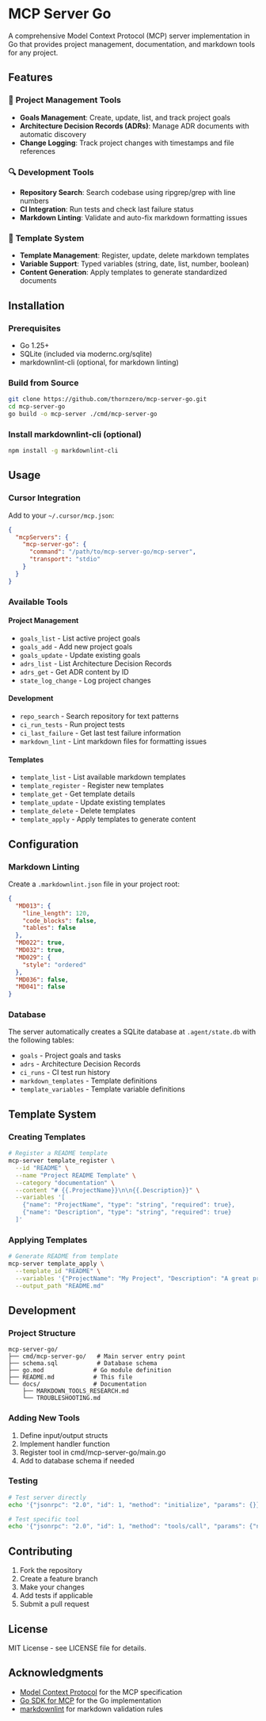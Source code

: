 # MCP Server Go

A comprehensive Model Context Protocol (MCP) server implementation in Go that provides project management, documentation, and markdown tools for any project.

## Features

### 🎯 **Project Management Tools**

- **Goals Management**: Create, update, list, and track project goals
- **Architecture Decision Records (ADRs)**: Manage ADR documents with automatic discovery
- **Change Logging**: Track project changes with timestamps and file references

### 🔍 **Development Tools**

- **Repository Search**: Search codebase using ripgrep/grep with line numbers
- **CI Integration**: Run tests and check last failure status
- **Markdown Linting**: Validate and auto-fix markdown formatting issues

### 📝 **Template System**

- **Template Management**: Register, update, delete markdown templates
- **Variable Support**: Typed variables (string, date, list, number, boolean)
- **Content Generation**: Apply templates to generate standardized documents

## Installation

### Prerequisites

- Go 1.25+
- SQLite (included via modernc.org/sqlite)
- markdownlint-cli (optional, for markdown linting)

### Build from Source

```bash
git clone https://github.com/thornzero/mcp-server-go.git
cd mcp-server-go
go build -o mcp-server ./cmd/mcp-server-go
```

### Install markdownlint-cli (optional)

```bash
npm install -g markdownlint-cli
```

## Usage

### Cursor Integration

Add to your `~/.cursor/mcp.json`:

```json
{
  "mcpServers": {
    "mcp-server-go": {
      "command": "/path/to/mcp-server-go/mcp-server",
      "transport": "stdio"
    }
  }
}
```

### Available Tools

#### Project Management

- `goals_list` - List active project goals
- `goals_add` - Add new project goals
- `goals_update` - Update existing goals
- `adrs_list` - List Architecture Decision Records
- `adrs_get` - Get ADR content by ID
- `state_log_change` - Log project changes

#### Development

- `repo_search` - Search repository for text patterns
- `ci_run_tests` - Run project tests
- `ci_last_failure` - Get last test failure information
- `markdown_lint` - Lint markdown files for formatting issues

#### Templates

- `template_list` - List available markdown templates
- `template_register` - Register new templates
- `template_get` - Get template details
- `template_update` - Update existing templates
- `template_delete` - Delete templates
- `template_apply` - Apply templates to generate content

## Configuration

### Markdown Linting

Create a `.markdownlint.json` file in your project root:

```json
{
  "MD013": {
    "line_length": 120,
    "code_blocks": false,
    "tables": false
  },
  "MD022": true,
  "MD032": true,
  "MD029": {
    "style": "ordered"
  },
  "MD036": false,
  "MD041": false
}
```

### Database

The server automatically creates a SQLite database at `.agent/state.db` with the following tables:

- `goals` - Project goals and tasks
- `adrs` - Architecture Decision Records
- `ci_runs` - CI test run history
- `markdown_templates` - Template definitions
- `template_variables` - Template variable definitions

## Template System

### Creating Templates

```bash
# Register a README template
mcp-server template_register \
  --id "README" \
  --name "Project README Template" \
  --category "documentation" \
  --content "# {{.ProjectName}}\n\n{{.Description}}" \
  --variables '[
    {"name": "ProjectName", "type": "string", "required": true},
    {"name": "Description", "type": "string", "required": true}
  ]'
```

### Applying Templates

```bash
# Generate README from template
mcp-server template_apply \
  --template_id "README" \
  --variables '{"ProjectName": "My Project", "Description": "A great project"}' \
  --output_path "README.md"
```

## Development

### Project Structure

```text
mcp-server-go/
├── cmd/mcp-server-go/   # Main server entry point
├── schema.sql           # Database schema
├── go.mod              # Go module definition
├── README.md           # This file
└── docs/               # Documentation
    ├── MARKDOWN_TOOLS_RESEARCH.md
    └── TROUBLESHOOTING.md
```

### Adding New Tools

1. Define input/output structs
2. Implement handler function
3. Register tool in cmd/mcp-server-go/main.go
4. Add to database schema if needed

### Testing

```bash
# Test server directly
echo '{"jsonrpc": "2.0", "id": 1, "method": "initialize", "params": {}}' | ./mcp-server

# Test specific tool
echo '{"jsonrpc": "2.0", "id": 1, "method": "tools/call", "params": {"name": "goals_list", "arguments": {}}}' | ./mcp-server
```

## Contributing

1. Fork the repository
2. Create a feature branch
3. Make your changes
4. Add tests if applicable
5. Submit a pull request

## License

MIT License - see LICENSE file for details.

## Acknowledgments

- [Model Context Protocol](https://modelcontextprotocol.io/) for the MCP specification
- [Go SDK for MCP](https://github.com/modelcontextprotocol/go-sdk) for the Go implementation
- [markdownlint](https://github.com/DavidAnson/markdownlint) for markdown validation rules

